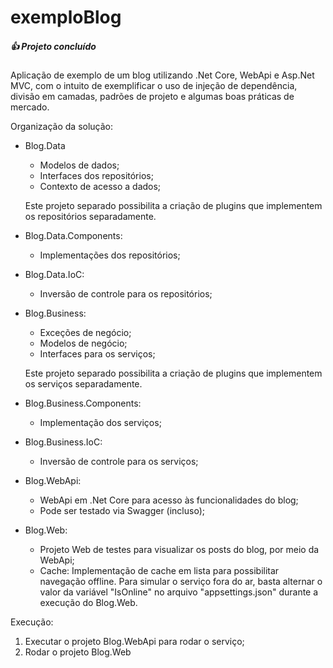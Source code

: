 # exemploBlog
##### :+1: Projeto concluído
Aplicação de exemplo de um blog utilizando .Net Core, WebApi e Asp.Net MVC, com o intuito de exemplificar o uso de injeção de dependência, divisão em camadas, padrões de projeto e algumas boas práticas de mercado.

Organização da solução:

- Blog.Data
  - Modelos de dados;
  - Interfaces dos repositórios;
  - Contexto de acesso a dados;
  
  Este projeto separado possibilita a criação de plugins que implementem os repositórios separadamente.
  
- Blog.Data.Components:
  - Implementações dos repositórios;
  
- Blog.Data.IoC:
  - Inversão de controle para os repositórios;
  
- Blog.Business:
  - Exceções de negócio;
  - Modelos de negócio;
  - Interfaces para os serviços;
  
  Este projeto separado possibilita a criação de plugins que implementem os serviços separadamente.
  
- Blog.Business.Components:
  - Implementação dos serviços;
  
- Blog.Business.IoC:
  - Inversão de controle para os serviços;
  
- Blog.WebApi:
  - WebApi em .Net Core para acesso às funcionalidades do blog;
  - Pode ser testado via Swagger (incluso);
  
- Blog.Web:
  - Projeto Web de testes para visualizar os posts do blog, por meio da WebApi;
  - Cache: Implementação de cache em lista para possibilitar navegação offline.
    Para simular o serviço fora do ar, basta alternar o valor da variável "IsOnline" no arquivo "appsettings.json" durante a execução do Blog.Web.

Execução:
1. Executar o projeto Blog.WebApi para rodar o serviço;
2. Rodar o projeto Blog.Web
